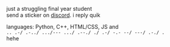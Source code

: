 just a struggling final year student\
send a sticker on [discord](https://discordapp.com/users/). i reply quik

languages: Python, C++, HTML/CSS, JS and \
```.. .-/ .-../ .../--- .../ .--./ ./ .-/ -.- --/ ---/ .-./ .``` \
hehe
